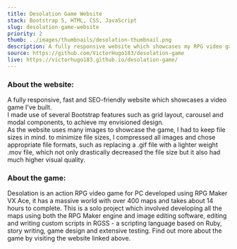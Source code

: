 ```yaml
---
title: Desolation Game Website
stack: Bootstrap 5, HTML, CSS, JavaScript
slug: desolation-game-website
priority: 2
thumb: ../images/thumbnails/desolation-thumbnail.png
description: A fully responsive website which showcases my RPG video game, Desolation.
source: https://github.com/VictorHugo183/desolation-game
live: https://victorhugo183.github.io/desolation-game/
---
```


### About the website:
A fully responsive, fast and SEO-friendly website which showcases a video game I've built.<br>
I made use of several Bootstrap features such as grid layout, carousel and modal components, to achieve my envisioned design.<br>
As the website uses many images to showcase the game, I had to keep file sizes in mind. to minimize file sizes, I compressed all images and chose appropriate file formats, such as replacing a .gif file with a lighter weight .mov file, which not only drastically decreased the file size but it also had much higher visual quality.

### About the game:
Desolation is an action RPG video game for PC developed using RPG Maker VX Ace, it has a massive world with over 400 maps and takes about 14 hours to complete.
This is a solo project which involved developing all the maps using both the RPG Maker engine and image editing software, editing and writing custom scripts in RGSS - a scripting language based on Ruby, story writing, game design and extensive testing.
Find out more about the game by visiting the website linked above.